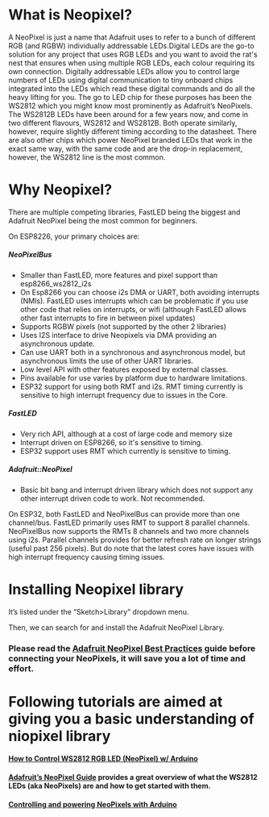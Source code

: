 # What is Neopixel?

A NeoPixel is just a name that Adafruit uses to refer to a bunch of different RGB (and RGBW) individually addressable LEDs.Digital LEDs are the go-to solution for any project that uses RGB LEDs and you want to avoid the rat's nest that ensures when using multiple RGB LEDs, each colour requiring its own connection. Digitally addressable LEDs allow you to control large numbers of LEDs using digital communication to tiny onboard chips integrated into the LEDs which read these digital commands and do all the heavy lifting for you. The go to LED chip for these purposes has been the WS2812 which you might know most prominently as Adafruit’s NeoPixels. The WS2812B LEDs have been around for a few years now, and come in two different flavours, WS2812 and WS2812B. Both operate similarly, however, require slightly different timing according to the datasheet. There are also other chips which power NeoPixel branded LEDs that work in the exact same way, with the same code and are the drop-in replacement, however, the WS2812 line is the most common.

# Why Neopixel?

There are multiple competing libraries, FastLED being the biggest and Adafruit NeoPixel being the most common for beginners.

On ESP8226, your primary choices are:

##### NeoPixelBus
* Smaller than FastLED, more features and pixel support than esp8266_ws2812_i2s
* On Esp8266 you can choose i2s DMA or UART, both avoiding interrupts (NMIs). FastLED uses interrupts which can be problematic if you use other code that relies on interrupts, or wifi (although FastLED allows other fast interrupts to fire in between pixel updates)
* Supports RGBW pixels (not supported by the other 2 libraries)
* Uses I2S interface to drive Neopixels via DMA providing an asynchronous update.
* Can use UART both in a synchronous and asynchronous model, but asynchronous limits the use of other UART libraries.
* Low level API with other features exposed by external classes.
* Pins available for use varies by platform due to hardware limitations.
* ESP32 support for using both RMT and i2s. RMT timing currently is sensitive to high interrupt frequency due to issues in the Core.

##### FastLED
* Very rich API, although at a cost of large code and memory size
* Interrupt driven on ESP8266, so it's sensitive to timing.
* ESP32 support uses RMT which currently is sensitive to timing.
##### Adafruit::NeoPixel
* Basic bit bang and interrupt driven library which does not support any other interrupt driven code to work. Not recommended.

On ESP32, both FastLED and NeoPixelBus can provide more than one channel/bus. FastLED primarily uses RMT to support 8 parallel channels. NeoPixelBus now supports the RMTs 8 channels and two more channels using i2s. Parallel channels provides for better refresh rate on longer strings (useful past 256 pixels). But do note that the latest cores have issues with high interrupt frequency causing timing issues.

# Installing Neopixel library

It’s listed under the “Sketch>Library” dropdown menu. 

Then, we can search for and install the Adafruit NeoPixel Library. 

### Please read the [Adafruit NeoPixel Best Practices](https://learn.adafruit.com/adafruit-neopixel-uberguide/best-practices) guide before connecting your NeoPixels, it will save you a lot of time and effort.

# Following tutorials are aimed at giving you a basic understanding of niopixel library

#### [How to Control WS2812 RGB LED (NeoPixel) w/ Arduino](https://electropeak.com/learn/control-ws2812-rgb-led-neopixel-w-arduino-tutorial/)

#### [Adafruit’s NeoPixel Guide](https://learn.adafruit.com/adafruit-neopixel-uberguide/the-magic-of-neopixels) provides a great overview of what the WS2812 LEDs (aka NeoPixels) are and how to get started with them.

#### [Controlling and powering NeoPixels with Arduino](https://www.arduinoplatform.com/arduino-visual-output/controlling-and-powering-neopixels-with-arduino/)


